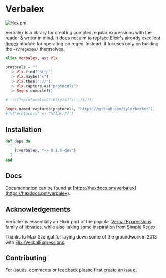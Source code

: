 # Verbalex

[![Hex pm](http://img.shields.io/hexpm/v/verbalex.svg?style=flat)](https://hex.pm/packages/verbalex)

Verbalex is a library for creating complex regular expressions with the reader & writer in mind.
It does not aim to replace Elixir's already excellent [Regex](https://hexdocs.pm/elixir/Regex.html) module for operating on regex. Instead, it focuses only on building the `~r/regexes/` themselves.

```elixir
alias Verbalex, as: Vlx

protocols = ""
  |> Vlx.find("http")
  |> Vlx.maybe("s")
  |> Vlx.then("://")
  |> Vlx.capture_as("protocols")
  |> Regex.compile!()

# ~r/(?<protocols>(?:http)s?(?::\/\/))/

Regex.named_captures(protocols, "https://github.com/tylerbarker")
# %{"protocols" => "https://"}
```

## Installation

```elixir
def deps do
  [
    {:verbalex, "~> 0.1.0-dev"}
  ]
end
```

## Docs

Documentation can be found at [https://hexdocs.pm/verbalex](https://hexdocs.pm/verbalex).

## Acknowledgements

Verbalex is essentially an Elixir port of the popular [Verbal Expressions](https://github.com/VerbalExpressions) family of libraries, while also taking some inspiration from [Simple Regex](https://simple-regex.com/).

Thanks to Max Szengal for laying down some of the groundwork in 2013 with [ElixirVerbalExpressions](https://github.com/VerbalExpressions/ElixirVerbalExpressions).

## Contributing

For issues, comments or feedback please first [create an issue](https://github.com/tylerbarker/verbalex/issues).

